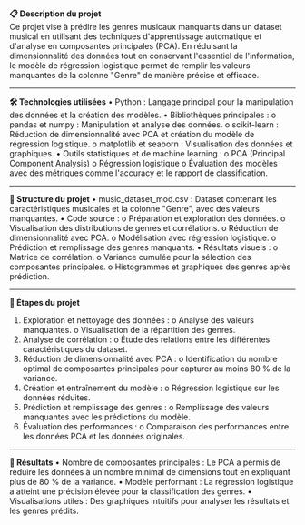 **📋 Description du projet** <br>
Ce projet vise à prédire les genres musicaux manquants dans un dataset musical en utilisant des techniques d'apprentissage automatique et d'analyse en composantes principales (PCA). En réduisant la dimensionnalité des données tout en conservant l'essentiel de l'information, le modèle de régression logistique permet de remplir les valeurs manquantes de la colonne "Genre" de manière précise et efficace.
________________________________________
**🛠️ Technologies utilisées**
•	Python : Langage principal pour la manipulation des données et la création des modèles.
•	Bibliothèques principales :
  o	pandas et numpy : Manipulation et analyse des données.
  o	scikit-learn : Réduction de dimensionnalité avec PCA et création du modèle de régression logistique.
  o	matplotlib et seaborn : Visualisation des données et graphiques.
•	Outils statistiques et de machine learning :
  o	PCA (Principal Component Analysis)
  o	Régression logistique
  o	Évaluation des modèles avec des métriques comme l'accuracy et le rapport de classification.
________________________________________
**📁 Structure du projet**
•	music_dataset_mod.csv : Dataset contenant les caractéristiques musicales et la colonne "Genre", avec des valeurs manquantes.
•	Code source :
  o	Préparation et exploration des données.
  o	Visualisation des distributions de genres et corrélations.
  o	Réduction de dimensionnalité avec PCA.
  o	Modélisation avec régression logistique.
  o	Prédiction et remplissage des genres manquants.
•	Résultats visuels :
  o	Matrice de corrélation.
  o	Variance cumulée pour la sélection des composantes principales.
  o	Histogrammes et graphiques des genres après prédiction.
________________________________________
**🚀 Étapes du projet**
1.	Exploration et nettoyage des données :
  o	Analyse des valeurs manquantes.
  o	Visualisation de la répartition des genres.
2.	Analyse de corrélation :
  o	Étude des relations entre les différentes caractéristiques du dataset.
3.	Réduction de dimensionnalité avec PCA :
  o	Identification du nombre optimal de composantes principales pour capturer au moins 80 % de la variance.
4.	Création et entraînement du modèle :
  o	Régression logistique sur les données réduites.
5.	Prédiction et remplissage des genres :
  o	Remplissage des valeurs manquantes avec les prédictions du modèle.
6.	Évaluation des performances :
  o	Comparaison des performances entre les données PCA et les données originales.
________________________________________
**🎯 Résultats**
•	Nombre de composantes principales : Le PCA a permis de réduire les données à un nombre minimal de dimensions tout en expliquant plus de 80 % de la variance.
•	Modèle performant : La régression logistique a atteint une précision élevée pour la classification des genres.
•	Visualisations utiles : Des graphiques intuitifs pour analyser les résultats et les genres prédits.
